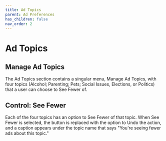 ```yaml
---
title: Ad Topics
parent: Ad Preferences
has_children: false
nav_order: 2
---
```


# Ad Topics

## Manage Ad Topics
The Ad Topics section contains a singular menu, Manage Ad Topics, with four topics (Alcohol; Parenting; Pets; Social Issues, Elections, or Politics) that a user can choose to See Fewer of.

## Control: See Fewer
Each of the four topics has an option to See Fewer of that topic. When See Fewer is selected, the button is replaced with the option to Undo the action, and a caption appears under the topic name that says "You're seeing fewer ads about this topic."
